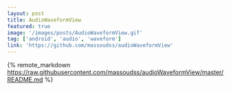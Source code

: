 ```yaml
---
layout: post
title: AudioWaveformView
featured: true
image: '/images/posts/AudioWaveformView.gif'
tag: ['android', 'audio', 'waveform']
link: 'https://github.com/massoudss/audioWaveformView'
---
```


{% remote_markdown https://raw.githubusercontent.com/massoudss/audioWaveformView/master/README.md %}

